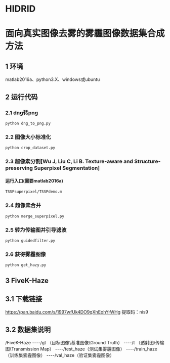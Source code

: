 # HIDRID
# 面向真实图像去雾的雾霾图像数据集合成方法

## 1 环境

matlab2016a、python3.X、windows或ubuntu

## 2 运行代码

### 2.1 dng转png

`python dng_to_png.py`

### 2.2 图像大小标准化


`python crop_dataset.py`

### 2.3 超像素分割[Wu J, Liu C, Li B. Texture-aware and Structure-preserving Superpixel Segmentation]

#### 运行入口(需要matlab2016a)

`TSSPsuperpixel/TSSPdemo.m`

### 2.4 超像素合并

`python merge_superpixel.py`

### 2.5 转为传输图并引导滤波

`python guidedfilter.py`

### 2.6 获得雾霾图像

`python get_hazy.py`

## 3 FiveK-Haze

## 3.1 下载链接

https://pan.baidu.com/s/1997wfUk4DO9qXhEohY-WHg  提取码：nis9 

## 3.2 数据集说明

/FiveK-Haze
    ----/gt （目标图像\基准图像\Ground Truth）
    ----/t （透射图\传输图\Transmission Map）
    ----/test_haze（测试集雾霾图像）
    ----/train_haze（训练集雾霾图像）
    ----/val_haze（验证集雾霾图像）
